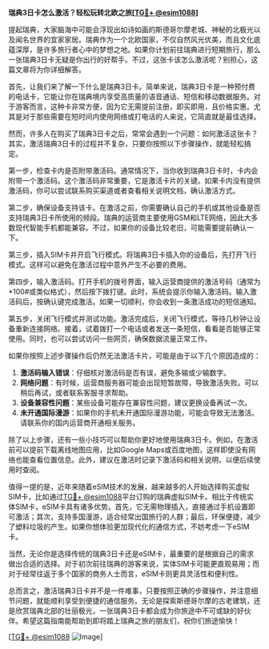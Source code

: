 **瑞典3日卡怎么激活？轻松玩转北欧之旅[[TG💪+ @esim1088](https://t.me/s/esim1088)]**

提起瑞典，大家脑海中可能会浮现出如诗如画的斯德哥尔摩老城、神秘的北极光以及闻名世界的宜家家居。瑞典作为一个北欧国家，不仅自然风光优美，而且文化底蕴深厚，是许多旅行者心中的梦想之地。如果你计划前往瑞典进行短期旅行，那么一张瑞典3日卡无疑是你出行的好帮手。不过，这张卡该怎么激活呢？别担心，这篇文章将为你详细解答。

首先，让我们来了解一下什么是瑞典3日卡。简单来说，瑞典3日卡是一种预付费的电话卡，它能让你在瑞典境内享受高质量的语音通话、短信和移动数据服务。对于游客而言，这种卡非常方便，因为它无需提前注册，即买即用，且价格实惠。尤其是对于那些需要在短时间内使用网络或打电话的人来说，它简直就是最佳选择。

然而，许多人在购买了瑞典3日卡之后，常常会遇到一个问题：如何激活这张卡？其实，激活瑞典3日卡的过程并不复杂，只要你按照以下步骤操作，就能轻松搞定。

第一步，检查卡内是否附带激活码。通常情况下，当你收到瑞典3日卡时，卡内会附带一个激活码。这个激活码非常重要，它是激活卡片的关键。如果卡内没有提供激活码，你可以尝试联系购买渠道或者查看相关说明文档，确认激活方式。

第二步，确保设备支持该卡。在激活之前，你需要确认自己的手机或其他设备是否支持瑞典3日卡所使用的频段。瑞典的运营商主要使用GSM和LTE网络，因此大多数现代智能手机都能兼容。不过，如果你的设备比较老旧，可能需要提前确认一下。

第三步，插入SIM卡并开启飞行模式。将瑞典3日卡插入你的设备后，先打开飞行模式。这样可以避免在激活过程中意外产生不必要的费用。

第四步，输入激活码。打开手机的拨号界面，输入运营商提供的激活号码（通常为*100#或类似格式），然后按下拨打键。此时，系统会提示你输入激活码。输入激活码后，按确认键完成激活。如果一切顺利，你会收到一条激活成功的短信通知。

第五步，关闭飞行模式并测试功能。激活完成后，关闭飞行模式，等待几秒钟让设备重新连接网络。接着，试着拨打一个电话或者发送一条短信，看看是否能够正常使用。同时，也可以尝试访问一些网页，确保数据流量正常工作。

如果你按照上述步骤操作后仍然无法激活卡片，可能是由于以下几个原因造成的：

1. **激活码输入错误**：仔细核对激活码是否有误，避免多输或少输数字。
2. **网络问题**：有时候，运营商服务器可能会出现短暂故障，导致激活失败。可以稍后再试，或者联系客服寻求帮助。
3. **设备兼容性问题**：某些设备可能存在兼容性问题，建议更换设备再试一次。
4. **未开通国际漫游**：如果你的手机未开通国际漫游功能，可能会导致无法激活。请联系你的国内运营商开通相关服务。

除了以上步骤，还有一些小技巧可以帮助你更好地使用瑞典3日卡。例如，在激活前可以提前下载离线地图应用，比如Google Maps或百度地图，这样即使没有网络也能查看位置信息。此外，建议在激活时记录下激活码和相关说明，以便后续使用时查阅。

值得一提的是，近年来随着eSIM技术的发展，越来越多的人开始选择购买虚拟SIM卡，比如通过[TG💪+ @esim1088](https://t.me/s/esim1088)平台订购的瑞典虚拟SIM卡。相比于传统实体SIM卡，eSIM卡具有诸多优势。首先，它无需物理插入，直接通过手机设置即可激活；其次，支持多国漫游，适合经常出国旅行的人群；最后，环保便捷，减少了塑料垃圾的产生。如果你想体验更加现代化的通信方式，不妨考虑一下eSIM卡。

当然，无论你是选择传统的瑞典3日卡还是eSIM卡，最重要的是根据自己的需求做出合适的选择。对于初次前往瑞典的游客来说，实体SIM卡可能更直观易用；而对于经常往返于多个国家的商务人士而言，eSIM卡则更具灵活性和便利性。

总而言之，激活瑞典3日卡并不是一件难事，只要按照正确的步骤操作，并注意细节问题，就能顺利享受到便捷的通信服务。无论是探索斯德哥尔摩的古老建筑，还是欣赏瑞典北部的壮丽极光，一张瑞典3日卡都会成为你旅途中不可或缺的好伙伴。希望这篇指南能帮助到即将踏上瑞典之旅的朋友们，祝你们旅途愉快！

[[TG💪+ @esim1088](https://t.me/s/esim1088) ![Image](https://i.postimg.cc/4NQfJmqS/Snipaste-2025-05-13-00-14-12.png)]
